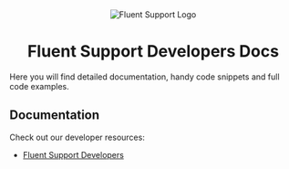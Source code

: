 <div align="center">
    <img style="margin-top: 50px;" src="https://ps.w.org/fluent-support/assets/banner-1544x500.png" alt="Fluent Support Logo">
</div>

<h1 style="text-align: center">Fluent Support Developers Docs</h1>

Here you will find detailed documentation, handy code snippets and full code examples.

## Documentation

Check out our developer resources: 

* [Fluent Support Developers](https://developers.fluentsupport.com/)
